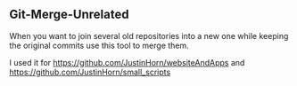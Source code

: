 ## Git-Merge-Unrelated

When you want to join several old repositories into a new one while keeping the original commits use this tool to merge them.

I used it for https://github.com/JustinHorn/websiteAndApps and https://github.com/JustinHorn/small_scripts

